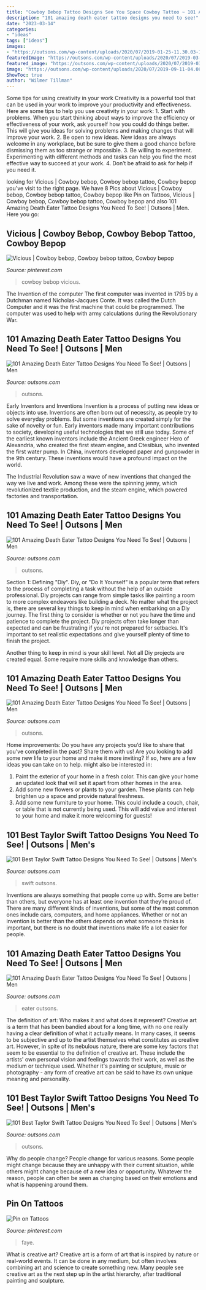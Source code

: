 ```yaml
---
title: "Cowboy Bebop Tattoo Designs See You Space Cowboy Tattoo ~ 101 Amazing Death Eater Tattoo Designs You Need To See!"
description: "101 amazing death eater tattoo designs you need to see!"
date: "2023-03-14"
categories:
- "ideas"
tags: ["ideas"]
images:
- "https://outsons.com/wp-content/uploads/2020/07/2019-01-25-11.30.03-1964335017316522373_deatheatertattoo-1024x1024.jpg"
featuredImage: "https://outsons.com/wp-content/uploads/2020/07/2019-03-08-11.26.11-1994773646065027061_taylorswifttattoos.jpg"
featured_image: "https://outsons.com/wp-content/uploads/2020/07/2019-03-08-11.26.11-1994773646065027061_taylorswifttattoos.jpg"
image: "https://outsons.com/wp-content/uploads/2020/07/2019-09-11-04.06.44-2130085528844941558_taylorswifttattoo-1024x1022.jpg"
ShowToc: true
author: "Wilmer Tillman"
---
```



Some tips for using creativity in your work
Creativity is a powerful tool that can be used in your work to improve your productivity and effectiveness. Here are some tips to help you use creativity in your work: 1. Start with problems. When you start thinking about ways to improve the efficiency or effectiveness of your work, ask yourself how you could do things better. This will give you ideas for solving problems and making changes that will improve your work. 2. Be open to new ideas. New ideas are always welcome in any workplace, but be sure to give them a good chance before dismissing them as too strange or impossible. 3. Be willing to experiment. Experimenting with different methods and tasks can help you find the most effective way to succeed at your work. 4. Don’t be afraid to ask for help if you need it.

	

		
looking for Vicious | Cowboy bebop, Cowboy bebop tattoo, Cowboy bepop you've visit to the right page. We have 8 Pics about Vicious | Cowboy bebop, Cowboy bebop tattoo, Cowboy bepop like Pin on Tattoos, Vicious | Cowboy bebop, Cowboy bebop tattoo, Cowboy bepop and also 101 Amazing Death Eater Tattoo Designs You Need To See! | Outsons | Men. Here you go:
		
    
## Vicious | Cowboy Bebop, Cowboy Bebop Tattoo, Cowboy Bepop

<img loading=lazy src="https://i.pinimg.com/736x/1e/4b/98/1e4b98fee3bb0dee059d3c5aafefa124--cowboy-bebop-television.jpg" onerror="this.onerror=null;this.src='https://tse4.mm.bing.net/th?id=OIP.SSGPw2smDQf9-hXUyXZitQHaFj&amp;pid=15.1';" alt="Vicious | Cowboy bebop, Cowboy bebop tattoo, Cowboy bepop">

_Source: pinterest.com_

>cowboy bebop vicious. 

	

The Invention of the computer
The first computer was invented in 1795 by a Dutchman named Nicholas-Jacques Conte. It was called the Dutch Computer and it was the first machine that could be programmed. The computer was used to help with army calculations during the Revolutionary War.

    
## 101 Amazing Death Eater Tattoo Designs You Need To See! | Outsons | Men

<img loading=lazy src="https://outsons.com/wp-content/uploads/2020/07/2020-07-21-02.40.14-2357621566819087326_deatheatertattoo.jpg" onerror="this.onerror=null;this.src='https://tse2.mm.bing.net/th?id=OIP.H_JGh6-Lm5Op1jCIAZUoOwHaIF&amp;pid=15.1';" alt="101 Amazing Death Eater Tattoo Designs You Need To See! | Outsons | Men">

_Source: outsons.com_

>outsons. 

	

Early Inventors and Inventions
Invention is a process of putting new ideas or objects into use. Inventions are often born out of necessity, as people try to solve everyday problems. But some inventions are created simply for the sake of novelty or fun. Early inventors made many important contributions to society, developing useful technologies that we still use today.
Some of the earliest known inventors include the Ancient Greek engineer Hero of Alexandria, who created the first steam engine, and Ctesibius, who invented the first water pump. In China, inventors developed paper and gunpowder in the 9th century. These inventions would have a profound impact on the world.

The Industrial Revolution saw a wave of new inventions that changed the way we live and work. Among these were the spinning jenny, which revolutionized textile production, and the steam engine, which powered factories and transportation.

    
## 101 Amazing Death Eater Tattoo Designs You Need To See! | Outsons | Men

<img loading=lazy src="https://outsons.com/wp-content/uploads/2020/07/2019-10-03-08.48.39-2146172493436716163_deatheatertattoo-1024x1024.jpg" onerror="this.onerror=null;this.src='https://tse1.mm.bing.net/th?id=OIP.ZrgsGG60QGJuafyhIxXPnwHaHa&amp;pid=15.1';" alt="101 Amazing Death Eater Tattoo Designs You Need To See! | Outsons | Men">

_Source: outsons.com_

>outsons. 

	

Section 1: Defining "Diy".
Diy, or "Do It Yourself" is a popular term that refers to the process of completing a task without the help of an outside professional. Diy projects can range from simple tasks like painting a room to more complex endeavors like building a deck. No matter what the project is, there are several key things to keep in mind when embarking on a Diy journey.
The first thing to consider is whether or not you have the time and patience to complete the project. Diy projects often take longer than expected and can be frustrating if you're not prepared for setbacks. It's important to set realistic expectations and give yourself plenty of time to finish the project.

Another thing to keep in mind is your skill level. Not all Diy projects are created equal. Some require more skills and knowledge than others.

    
## 101 Amazing Death Eater Tattoo Designs You Need To See! | Outsons | Men

<img loading=lazy src="https://outsons.com/wp-content/uploads/2020/07/2019-08-11-01.27.47-2107537480383678840_deatheatertattoo.jpg" onerror="this.onerror=null;this.src='https://tse1.mm.bing.net/th?id=OIP.WQSkYenbku5CNjh3wt72qwHaIY&amp;pid=15.1';" alt="101 Amazing Death Eater Tattoo Designs You Need To See! | Outsons | Men">

_Source: outsons.com_

>outsons. 

	

Home improvements: Do you have any projects you’d like to share that you’ve completed in the past? Share them with us!
Are you looking to add some new life to your home and make it more inviting? If so, here are a few ideas you can take on to help. might also be interested in: 
1. Paint the exterior of your home in a fresh color. This can give your home an updated look that will set it apart from other homes in the area. 
2. Add some new flowers or plants to your garden. These plants can help brighten up a space and provide natural freshness. 
3. Add some new furniture to your home. This could include a couch, chair, or table that is not currently being used. This will add value and interest to your home and make it more welcoming for guests!

    
## 101 Best Taylor Swift Tattoo Designs You Need To See! | Outsons | Men&#039;s

<img loading=lazy src="https://outsons.com/wp-content/uploads/2020/07/2019-09-11-04.06.44-2130085528844941558_taylorswifttattoo-1024x1022.jpg" onerror="this.onerror=null;this.src='https://tse3.mm.bing.net/th?id=OIP.pPvla2ABzQNWjScoq9Ef8AHaHZ&amp;pid=15.1';" alt="101 Best Taylor Swift Tattoo Designs You Need To See! | Outsons | Men&#039;s">

_Source: outsons.com_

>swift outsons. 

	

Inventions are always something that people come up with. Some are better than others, but everyone has at least one invention that they’re proud of. There are many different kinds of inventions, but some of the most common ones include cars, computers, and home appliances. Whether or not an invention is better than the others depends on what someone thinks is important, but there is no doubt that inventions make life a lot easier for people.

    
## 101 Amazing Death Eater Tattoo Designs You Need To See! | Outsons | Men

<img loading=lazy src="https://outsons.com/wp-content/uploads/2020/07/2019-01-25-11.30.03-1964335017316522373_deatheatertattoo-1024x1024.jpg" onerror="this.onerror=null;this.src='https://tse1.mm.bing.net/th?id=OIP.4Z0GSXuaABKuIV-WK-D0wQHaHa&amp;pid=15.1';" alt="101 Amazing Death Eater Tattoo Designs You Need To See! | Outsons | Men">

_Source: outsons.com_

>eater outsons. 

	

The definition of art: Who makes it and what does it represent?
Creative art is a term that has been bandied about for a long time, with no one really having a clear definition of what it actually means. In many cases, it seems to be subjective and up to the artist themselves what constitutes as creative art. However, in spite of its nebulous nature, there are some key factors that seem to be essential to the definition of creative art. These include the artists' own personal vision and feelings towards their work, as well as the medium or technique used. Whether it's painting or sculpture, music or photography - any form of creative art can be said to have its own unique meaning and personality.

    
## 101 Best Taylor Swift Tattoo Designs You Need To See! | Outsons | Men&#039;s

<img loading=lazy src="https://outsons.com/wp-content/uploads/2020/07/2019-03-08-11.26.11-1994773646065027061_taylorswifttattoos.jpg" onerror="this.onerror=null;this.src='https://tse1.mm.bing.net/th?id=OIP.5i3fFgQqLzGAK1Yq600hDAHaHa&amp;pid=15.1';" alt="101 Best Taylor Swift Tattoo Designs You Need To See! | Outsons | Men&#039;s">

_Source: outsons.com_

>outsons. 

	

Why do people change?
People change for various reasons. Some people might change because they are unhappy with their current situation, while others might change because of a new idea or opportunity. Whatever the reason, people can often be seen as changing based on their emotions and what is happening around them.

    
## Pin On Tattoos

<img loading=lazy src="https://i.pinimg.com/originals/1a/43/62/1a4362556cb9e2b48c23edf96589c7be.png" onerror="this.onerror=null;this.src='https://tse1.mm.bing.net/th?id=OIP.oMS4o-A1YLDaiMAXDAww-AAAAA&amp;pid=15.1';" alt="Pin on Tattoos">

_Source: pinterest.com_

>faye. 

	

What is creative art?
Creative art is a form of art that is inspired by nature or real-world events. It can be done in any medium, but often involves combining art and science to create something new. Many people see creative art as the next step up in the artist hierarchy, after traditional painting and sculpture.

